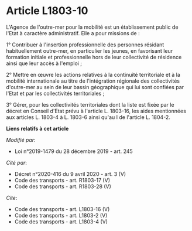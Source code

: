 # Article L1803-10

L'Agence de l'outre-mer pour la mobilité est un établissement public de l'Etat à caractère administratif. Elle a pour
missions de : 

1° Contribuer à l'insertion professionnelle des personnes résidant habituellement outre-mer, en particulier les jeunes, en
favorisant leur formation initiale et professionnelle hors de leur collectivité de résidence ainsi que leur accès à
l'emploi ; 

2° Mettre en œuvre les actions relatives à la continuité territoriale et à la mobilité internationale au titre de
l'intégration régionale des collectivités d'outre-mer au sein de leur bassin géographique qui lui sont confiées par l'Etat et
par les collectivités territoriales ; 

3° Gérer, pour les collectivités territoriales dont la liste est fixée par le décret en Conseil d'Etat prévu à l'article L.
1803-16, les aides mentionnées aux articles L. 1803-4 à L. 1803-6 ainsi qu'au I de l'article L. 1804-2.

**Liens relatifs à cet article**

_Modifié par_:

  - Loi n°2019-1479 du 28 décembre 2019 - art. 245

_Cité par_:

  - Décret n°2020-416 du 9 avril 2020 - art. 3 (V)
  - Code des transports - art. R1803-17 (V)
  - Code des transports - art. R1803-28 (V)

_Cite_:

  - Code des transports - art. L1803-16 (V)
  - Code des transports - art. L1803-2 (V)
  - Code des transports - art. L1803-4 (V)
